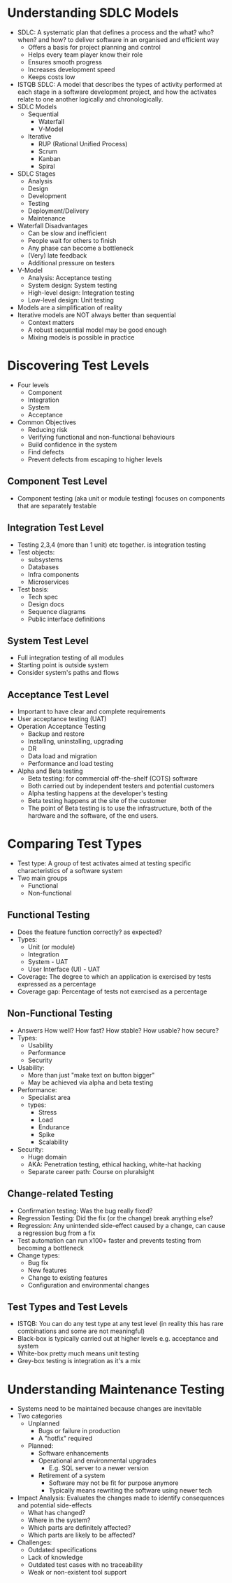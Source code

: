 # Understanding SDLC Models
- SDLC: A systematic plan that defines a process and the what? who? when? and how? to deliver software in an organised and efficient way
  - Offers a basis for project planning and control
  - Helps every team player know their role
  - Ensures smooth progress
  - Increases development speed
  - Keeps costs low
- ISTQB SDLC: A model that describes the types of activity performed at each stage in a software development project, and how the activates relate to one another logically and chronologically.
- SDLC Models
  - Sequential
    - Waterfall
    - V-Model
  - Iterative
    - RUP (Rational Unified Process)
    - Scrum
    - Kanban
    - Spiral
- SDLC Stages
  - Analysis
  - Design
  - Development
  - Testing
  - Deployment/Delivery
  - Maintenance
- Waterfall Disadvantages
  - Can be slow and inefficient
  - People wait for others to finish
  - Any phase can become a bottleneck
  - (Very) late feedback
  - Additional pressure on testers
- V-Model
  - Analysis: Acceptance testing
  - System design: System testing
  - High-level design: Integration testing
  - Low-level design: Unit testing
- Models are a simplification of reality
- Iterative models are NOT always better than sequential
  - Context matters
  - A robust sequential model may be good enough
  - Mixing models is possible in practice

# Discovering Test Levels
- Four levels
  - Component
  - Integration
  - System
  - Acceptance
- Common Objectives
  - Reducing risk
  - Verifying functional and non-functional behaviours
  - Build confidence in the system
  - Find defects
  - Prevent defects from escaping to higher levels

## Component Test Level
- Component testing (aka unit or module testing) focuses on components that are separately testable

## Integration Test Level
- Testing 2,3,4 (more than 1 unit) etc together. is  integration testing
- Test objects:
  - subsystems
  - Databases
  - Infra components
  - Microservices
- Test basis:
  - Tech spec
  - Design docs
  - Sequence diagrams
  - Public interface definitions

## System Test Level
- Full integration testing of all modules
- Starting point is outside system
- Consider system's paths and flows

## Acceptance Test Level
- Important to have clear and complete requirements
- User acceptance testing (UAT)
- Operation Acceptance Testing
  - Backup and restore
  - Installing, uninstalling, upgrading
  - DR
  - Data load and migration
  - Performance and load testing
- Alpha and Beta testing
  - Beta testing: for commercial off-the-shelf (COTS) software
  - Both  carried out by independent testers and potential customers
  - Alpha testing happens at the developer's testing
  - Beta testing happens at the site of the customer
  - The point of Beta testing is to use the infrastructure, both of the hardware and the software, of the end users.

# Comparing Test Types
- Test type: A group of test activates aimed at testing specific characteristics of a software system
- Two main groups
  - Functional
  - Non-functional

## Functional Testing
- Does the feature function correctly? as expected?
- Types:
  - Unit (or module)
  - Integration
  - System - UAT
  - User Interface (UI) - UAT
- Coverage: The degree to which an application is exercised by tests expressed as a percentage
- Coverage gap: Percentage of tests not exercised as a percentage

## Non-Functional Testing
- Answers How well? How fast? How stable? How usable? how secure?
- Types:
  - Usability
  - Performance
  - Security
- Usability:
  - More than just "make text on button bigger"
  - May be achieved via alpha and beta testing
- Performance:
  - Specialist area
  - types:
    - Stress
    - Load
    - Endurance
    - Spike
    - Scalability
- Security:
  - Huge domain
  - AKA: Penetration testing, ethical hacking, white-hat hacking
  - Separate career path: Course on pluralsight

## Change-related Testing
- Confirmation testing: Was the bug really fixed?
- Regression Testing: Did the fix (or the change) break anything else?
- Regression: Any unintended side-effect caused by a change, can cause a regression bug from a fix
- Test automation can run x100+ faster and prevents testing from becoming a bottleneck
- Change types:
  - Bug fix
  - New features
  - Change to existing features
  - Configuration and environmental changes

## Test Types and Test Levels
- ISTQB: You can do any test type at any test level (in reality this has rare combinations and some are not meaningful)
- Black-box is typically carried out at higher levels e.g. acceptance and system
- White-box pretty much means unit testing
- Grey-box testing is integration as it's a mix

# Understanding Maintenance Testing
- Systems need to be maintained because changes are inevitable
- Two categories
  - Unplanned
    - Bugs or failure in production
    - A "hotfix" required
  - Planned:
    - Software enhancements
    - Operational and environmental upgrades
      - E.g. SQL server to a newer version
    - Retirement of a system
      - Software may not be fit for purpose anymore
      - Typically means rewriting the software using newer tech
- Impact Analysis: Evaluates the changes made to identify consequences and potential side-effects
  - What has changed?
  - Where in the system?
  - Which parts are definitely affected?
  - Which parts are likely to be affected?
- Challenges:
  - Outdated specifications
  - Lack of knowledge
  - Outdated test cases with no traceability
  - Weak or non-existent tool support
